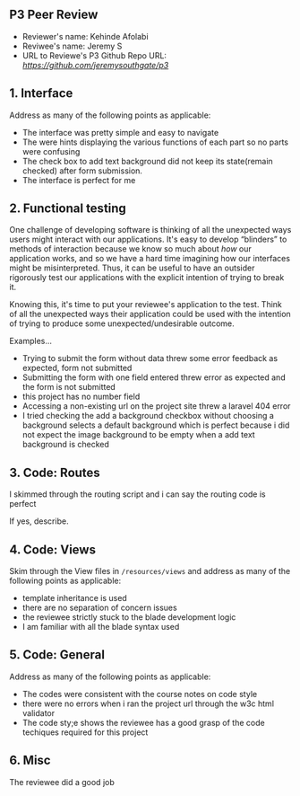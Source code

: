 ## P3 Peer Review

+ Reviewer's name: Kehinde Afolabi
+ Reviwee's name: Jeremy S
+ URL to Reviewe's P3 Github Repo URL: *<https://github.com/jeremysouthgate/p3>*


## 1. Interface
Address as many of the following points as applicable:

+ The interface was pretty simple and easy to navigate
+ The were hints displaying the various functions of each part so no parts were confusing
+ The check box to add text background did not keep its state(remain checked) after form submission.
+ The interface is perfect for me


## 2. Functional testing
One challenge of developing software is thinking of all the unexpected ways users might interact with our applications. It's easy to develop &ldquo;blinders&rdquo; to methods of interaction because we know so much about *how* our application works, and so we have a hard time imagining how our interfaces might be misinterpreted. Thus, it can be useful to have an outsider rigorously test our applications with the explicit intention of trying to break it.

Knowing this, it's time to put your reviewee's application to the test. Think of all the unexpected ways their application could be used with the intention of trying to produce some unexpected/undesirable outcome.

Examples...
+ Trying to submit the form without data threw some error feedback as expected, form not submitted
+ Submitting the form with one field entered threw error as expected and the form is not submitted
+ this project has no number field
+ Accessing a non-existing url on the project site threw a laravel 404 error
+ I tried checking the add a background checkbox without choosing a background selects a default background which is perfect because i did not expect the image background to be empty when a add text background is checked



## 3. Code: Routes
I skimmed through the routing script and i can say the routing code is perfect

If yes, describe.

## 4. Code: Views
Skim through the View files in `/resources/views` and address as many of the following points as applicable:

+ template inheritance is used
+ there are no separation of concern issues
+ the reviewee strictly stuck to the blade development logic
+ I am familiar with all the blade syntax used

## 5. Code: General
Address as many of the following points as applicable:

+ The codes were consistent with the course notes on code style
+ there were no errors when i ran the project url through the w3c html validator
+ The code sty;e shows the reviewee has a good grasp of the code techiques required for this project

## 6. Misc
The reviewee did a good job